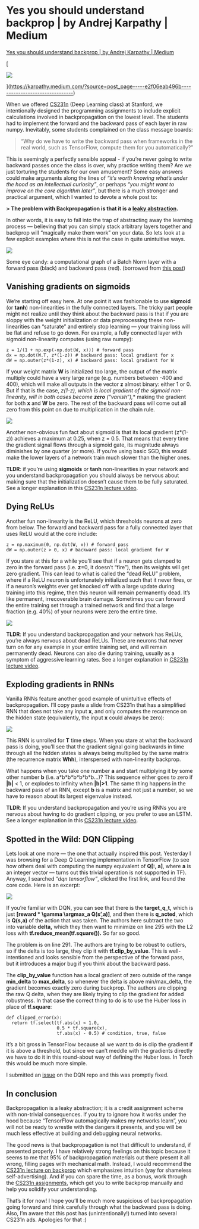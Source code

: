 # Yes you should understand backprop | by Andrej Karpathy | Medium
[Yes you should understand backprop | by Andrej Karpathy | Medium](https://karpathy.medium.com/yes-you-should-understand-backprop-e2f06eab496b) 

 [

![](assets/e/f/efd875191b438390c8393fa8e2361208.jpeg)










](https://karpathy.medium.com/?source=post_page-----e2f06eab496b--------------------------------)

When we offered [CS231n](http://cs231n.stanford.edu/) (Deep Learning class) at Stanford, we intentionally designed the programming assignments to include explicit calculations involved in backpropagation on the lowest level. The students had to implement the forward and the backward pass of each layer in raw numpy. Inevitably, some students complained on the class message boards:

> “Why do we have to write the backward pass when frameworks in the real world, such as TensorFlow, compute them for you automatically?”

This is seemingly a perfectly sensible appeal - if you’re never going to write backward passes once the class is over, why practice writing them? Are we just torturing the students for our own amusement? Some easy answers could make arguments along the lines of _“it’s worth knowing what’s under the hood as an intellectual curiosity”_, or perhaps _“you might want to improve on the core algorithm later”_, but there is a much stronger and practical argument, which I wanted to devote a whole post to:

**\> The problem with Backpropagation is that it is a** [**leaky abstraction**](https://en.wikipedia.org/wiki/Leaky_abstraction)**.**

In other words, it is easy to fall into the trap of abstracting away the learning process — believing that you can simply stack arbitrary layers together and backprop will “magically make them work” on your data. So lets look at a few explicit examples where this is not the case in quite unintuitive ways.

![](assets/7/1/71d765d59d7d262181a60f9d76255802.png)

Some eye candy: a computational graph of a Batch Norm layer with a forward pass (black) and backward pass (red). (borrowed from [this post](https://kratzert.github.io/2016/02/12/understanding-the-gradient-flow-through-the-batch-normalization-layer.html))

Vanishing gradients on sigmoids
-------------------------------

We’re starting off easy here. At one point it was fashionable to use **sigmoid** (or **tanh**) non-linearities in the fully connected layers. The tricky part people might not realize until they think about the backward pass is that if you are sloppy with the weight initialization or data preprocessing these non-linearities can “saturate” and entirely stop learning — your training loss will be flat and refuse to go down. For example, a fully connected layer with sigmoid non-linearity computes (using raw numpy):

```
z = 1/(1 + np.exp(-np.dot(W, x))) # forward pass  
dx = np.dot(W.T, z*(1-z)) # backward pass: local gradient for x  
dW = np.outer(z*(1-z), x) # backward pass: local gradient for W
```

If your weight matrix **W** is initialized too large, the output of the matrix multiply could have a very large range (e.g. numbers between -400 and 400), which will make all outputs in the vector **z** almost binary: either 1 or 0. But if that is the case, **z*(1-z)**, which is local gradient of the sigmoid non-linearity, will in both cases become **zero** (“vanish”)**,** making the gradient for both **x** and **W** be zero. The rest of the backward pass will come out all zero from this point on due to multiplication in the chain rule.

![](assets/1/3/1365469047f684988078d41d3d3a3aac.png)

Another non-obvious fun fact about sigmoid is that its local gradient (z*(1-z)) achieves a maximum at 0.25, when z = 0.5. That means that every time the gradient signal flows through a sigmoid gate, its magnitude always diminishes by one quarter (or more). If you’re using basic SGD, this would make the lower layers of a network train much slower than the higher ones.

**TLDR**: if you’re using **sigmoids** or **tanh** non-linearities in your network and you understand backpropagation you should always be nervous about making sure that the initialization doesn’t cause them to be fully saturated. See a longer explanation in this [CS231n lecture video](https://youtu.be/gYpoJMlgyXA?t=14m14s).

Dying ReLUs
-----------

Another fun non-linearity is the ReLU, which thresholds neurons at zero from below. The forward and backward pass for a fully connected layer that uses ReLU would at the core include:

```
z = np.maximum(0, np.dot(W, x)) # forward pass  
dW = np.outer(z > 0, x) # backward pass: local gradient for W
```

If you stare at this for a while you’ll see that if a neuron gets clamped to zero in the forward pass (i.e. **z**=0, it doesn’t “fire”), then its weights will get zero gradient. This can lead to what is called the “dead ReLU” problem, where if a ReLU neuron is unfortunately initialized such that it never fires, or if a neuron’s weights ever get knocked off with a large update during training into this regime, then this neuron will remain permanently dead. It’s like permanent, irrecoverable brain damage. Sometimes you can forward the entire training set through a trained network and find that a large fraction (e.g. 40%) of your neurons were zero the entire time.

![](assets/3/9/39c3ee4211e5f13082a2e9f579545ada.png)

**TLDR**: If you understand backpropagation and your network has ReLUs, you’re always nervous about dead ReLUs. These are neurons that never turn on for any example in your entire training set, and will remain permanently dead. Neurons can also die during training, usually as a symptom of aggressive learning rates. See a longer explanation in [CS231n lecture video](https://youtu.be/gYpoJMlgyXA?t=20m54s).

Exploding gradients in RNNs
---------------------------

Vanilla RNNs feature another good example of unintuitive effects of backpropagation. I’ll copy paste a slide from CS231n that has a simplified RNN that does not take any input **x**, and only computes the recurrence on the hidden state (equivalently, the input **x** could always be zero):

![](assets/0/6/0684de2cae140399f6447d3244da580d.png)

This RNN is unrolled for **T** time steps. When you stare at what the backward pass is doing, you’ll see that the gradient signal going backwards in time through all the hidden states is always being multiplied by the same matrix (the recurrence matrix **Whh**), interspersed with non-linearity backprop.

What happens when you take one number **a** and start multiplying it by some other number **b** (i.e. a\*b\*b\*b\*b\*b\*b…)? This sequence either goes to zero if **|b|** < 1, or explodes to infinity when **|b|>1**. The same thing happens in the backward pass of an RNN, except **b** is a matrix and not just a number, so we have to reason about its largest eigenvalue instead.

**TLDR**: If you understand backpropagation and you’re using RNNs you are nervous about having to do gradient clipping, or you prefer to use an LSTM. See a longer explanation in this [CS231n lecture video](https://www.youtube.com/watch?v=yCC09vCHzF8).

Spotted in the Wild: DQN Clipping
---------------------------------

Lets look at one more — the one that actually inspired this post. Yesterday I was browsing for a Deep Q Learning implementation in TensorFlow (to see how others deal with computing the numpy equivalent of **Q\[:, a\]**, where **a** is an integer vector — turns out this trivial operation is not supported in TF). Anyway, I searched _“dqn tensorflow”_, clicked the first link, and found the core code. Here is an excerpt:

![](assets/6/9/69585622c0e7ac243c95b30056fac602.png)

If you’re familiar with DQN, you can see that there is the **target\_q\_t,** which is just **\[reward * \\gamma \\argmax_a Q(s’,a)\]**, and then there is **q_acted**, which is **Q(s,a)** of the action that was taken. The authors here subtract the two into variable **delta,** which they then want to minimize on line 295 with the L2 loss with **tf.reduce_mean(tf.square()).** So far so good.

The problem is on line 291. The authors are trying to be robust to outliers, so if the delta is too large, they clip it with **tf.clip\_by\_value**. This is well-intentioned and looks sensible from the perspective of the forward pass, but it introduces a major bug if you think about the backward pass.

The **clip\_by\_value** function has a local gradient of zero outside of the range **min_delta** to **max_delta**, so whenever the delta is above min/max_delta, the gradient becomes exactly zero during backprop. The authors are clipping the raw Q delta, when they are likely trying to clip the gradient for added robustness. In that case the correct thing to do is to use the Huber loss in place of **tf.square**:

```
def clipped_error(x):   
  return tf.select(tf.abs(x) < 1.0,   
                   0.5 * tf.square(x),   
                   tf.abs(x) - 0.5) # condition, true, false
```

It’s a bit gross in TensorFlow because all we want to do is clip the gradient if it is above a threshold, but since we can’t meddle with the gradients directly we have to do it in this round-about way of defining the Huber loss. In Torch this would be much more simple.

I submitted an [issue](https://github.com/devsisters/DQN-tensorflow/issues/16) on the DQN repo and this was promptly fixed.

In conclusion
-------------

Backpropagation is a leaky abstraction; it is a credit assignment scheme with non-trivial consequences. If you try to ignore how it works under the hood because “TensorFlow automagically makes my networks learn”, you will not be ready to wrestle with the dangers it presents, and you will be much less effective at building and debugging neural networks.

The good news is that backpropagation is not that difficult to understand, if presented properly. I have relatively strong feelings on this topic because it seems to me that 95% of backpropagation materials out there present it all wrong, filling pages with mechanical math. Instead, I would recommend the [CS231n lecture on backprop](https://www.youtube.com/watch?v=i94OvYb6noo) which emphasizes intuition (yay for shameless self-advertising). And if you can spare the time, as a bonus, work through the [CS231n assignments](https://cs231n.github.io/), which get you to write backprop manually and help you solidify your understanding.

That’s it for now! I hope you’ll be much more suspicious of backpropagation going forward and think carefully through what the backward pass is doing. Also, I’m aware that this post has (unintentionally!) turned into several CS231n ads. Apologies for that :)